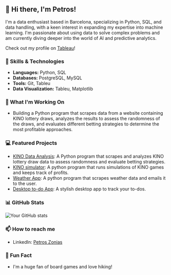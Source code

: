 ## 👋 Hi there, I'm Petros!
I'm a data enthusiast based in Barcelona, specializing in Python, SQL, and data handling, with a keen interest in expanding my expertise into machine learning. I'm passionate about using data to solve complex problems and am currently diving deeper into the world of AI and predictive analytics.

Check out my profile on [Tableau](https://public.tableau.com/app/profile/petros.zonias/vizzes)!

### 🚀 Skills & Technologies
- **Languages:** Python, SQL
- **Databases:** PostgreSQL, MySQL
- **Tools:** Git, Tableu
- **Data Visualization:** Tableu, Matplotlib

### 🔭 What I'm Working On
- Building a Python program that scrapes data from a website containing KINO lottery draws, analyzes the results to assess the randomness of the draws, and evaluates different betting strategies to determine the most profitable approaches.

### 💻 Featured Projects
- [KINO Data Analysis](https://github.com/Megazon01/KINO-Data_Analysis): A Python program that scrapes and analyzes KINO lottery draw data to assess randomness and evaluate betting strategies.
- [KINO simulator](https://github.com/Megazon01/KINO-simulator): A python program that runs simulations of KINO games and keeps track of profits.
- [Weather App](https://github.com/Megazon01/Weather-API): A python program that scrapes weather data and emails it to the user.
- [Desktop to-do App](https://github.com/Megazon01/To-do): A stylish desktop app to track your to-dos.



### 📊 GitHub Stats
![Your GitHub stats](https://github-readme-stats.vercel.app/api?username=Megazon01&show_icons=true&theme=radical)


### 📫 How to reach me
- LinkedIn: [Petros Zonias](https://www.linkedin.com/in/petros-zonias-682781211/)

### 🎨 Fun Fact
- I'm a huge fan of board games and love hiking!

